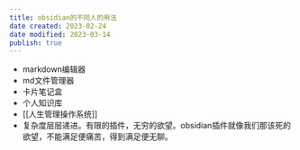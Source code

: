 ```yaml
---
title: obsidian的不同人的用法
date created: 2023-02-24
date modified: 2023-03-14
publish: true
---
```


- markdown编辑器  
- md文件管理器  
- 卡片笔记盒  
- 个人知识库  
- [[人生管理操作系统]]
- 复杂度层层递进。有限的插件，无穷的欲望。obsidian插件就像我们那该死的欲望，不能满足便痛苦，得到满足便无聊。